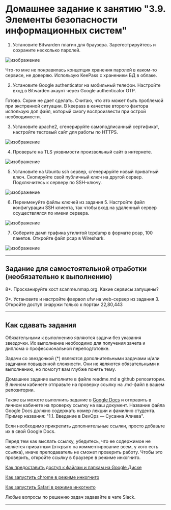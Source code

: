 # Домашнее задание к занятию "3.9. Элементы безопасности информационных систем"

1. Установите Bitwarden плагин для браузера. Зарегестрируйтесь и сохраните несколько паролей.

![изображение](https://user-images.githubusercontent.com/89098193/143114460-7f000407-1ebf-4681-8c66-567e279e5d24.png)

Что-то мне не понравилась концепция хранения паролей в каком-то сервисе, не доверяю. Использую KeePass с хранением БД в облаке. 


2. Установите Google authenticator на мобильный телефон. Настройте вход в Bitwarden акаунт через Google authenticator OTP.

Готово. Скрин не дает сделать. Считаю, что это может быть проблемой при экстренной ситуации. В keepass в качестве второго фактора использую доп файл, который смогу воспроизвести при острой необходимости. 


3. Установите apache2, сгенерируйте самоподписанный сертификат, настройте тестовый сайт для работы по HTTPS.

![изображение](https://user-images.githubusercontent.com/89098193/143115212-d305459a-d10f-48ba-88a8-ccd23945253e.png)


4. Проверьте на TLS уязвимости произвольный сайт в интернете.

![изображение](https://user-images.githubusercontent.com/89098193/143115319-795d2df3-82c9-4ab8-bf57-8fa3b9d1f7fb.png)


5. Установите на Ubuntu ssh сервер, сгенерируйте новый приватный ключ. Скопируйте свой публичный ключ на другой сервер. Подключитесь к серверу по SSH-ключу.

![изображение](https://user-images.githubusercontent.com/89098193/143115441-a49b481e-3ff2-4453-b43f-31c749b8fef1.png)

 
6. Переименуйте файлы ключей из задания 5. Настройте файл конфигурации SSH клиента, так чтобы вход на удаленный сервер осуществлялся по имени сервера.

![изображение](https://user-images.githubusercontent.com/89098193/143285291-65e3039d-8214-4451-9c50-df9d1bf7112b.png)


7. Соберите дамп трафика утилитой tcpdump в формате pcap, 100 пакетов. Откройте файл pcap в Wireshark.

![изображение](https://user-images.githubusercontent.com/89098193/143115572-f04ecffa-2653-4270-a757-83115a763eb5.png)


 ---
## Задание для самостоятельной отработки (необязательно к выполнению)

8*. Просканируйте хост scanme.nmap.org. Какие сервисы запущены?

9*. Установите и настройте фаервол ufw на web-сервер из задания 3. Откройте доступ снаружи только к портам 22,80,443


 ---

## Как сдавать задания

Обязательными к выполнению являются задачи без указания звездочки. Их выполнение необходимо для получения зачета и диплома о профессиональной переподготовке.

Задачи со звездочкой (*) являются дополнительными задачами и/или задачами повышенной сложности. Они не являются обязательными к выполнению, но помогут вам глубже понять тему.

Домашнее задание выполните в файле readme.md в github репозитории. В личном кабинете отправьте на проверку ссылку на .md-файл в вашем репозитории.

Также вы можете выполнить задание в [Google Docs](https://docs.google.com/document/u/0/?tgif=d) и отправить в личном кабинете на проверку ссылку на ваш документ.
Название файла Google Docs должно содержать номер лекции и фамилию студента. Пример названия: "1.1. Введение в DevOps — Сусанна Алиева".

Если необходимо прикрепить дополнительные ссылки, просто добавьте их в свой Google Docs.

Перед тем как выслать ссылку, убедитесь, что ее содержимое не является приватным (открыто на комментирование всем, у кого есть ссылка), иначе преподаватель не сможет проверить работу. Чтобы это проверить, откройте ссылку в браузере в режиме инкогнито.

[Как предоставить доступ к файлам и папкам на Google Диске](https://support.google.com/docs/answer/2494822?hl=ru&co=GENIE.Platform%3DDesktop)

[Как запустить chrome в режиме инкогнито ](https://support.google.com/chrome/answer/95464?co=GENIE.Platform%3DDesktop&hl=ru)

[Как запустить  Safari в режиме инкогнито ](https://support.apple.com/ru-ru/guide/safari/ibrw1069/mac)

Любые вопросы по решению задач задавайте в чате Slack.

---

